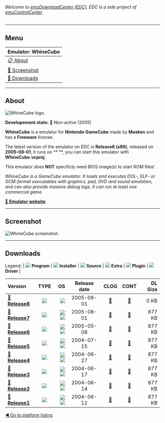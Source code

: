 ###### Welcome to [emuDownloadCenter (EDC)](https://github.com/PhoenixInteractiveNL/emuDownloadCenter/wiki/), EDC is a side project of [emuControlCenter](https://github.com/PhoenixInteractiveNL/emuControlCenter/wiki/)
***
## Menu
| **Emulator: WhineCube** |
|:---------|
| [:clipboard: About](#about) |
| [:sunrise: Screenshot](#screenshot) |
| [:floppy_disk: Downloads](#downloads) |
***
## About
![](https://github.com/PhoenixInteractiveNL/emuDownloadCenter/wiki/images_emulator/whinecube_logo_200.jpg "WhineCube logo.")

**Developement state:** :red_circle: Non-active (2005)

**WhineCube** is a emulator for **Nintendo GameCube** made by **Masken** and has a **Freeware** license.

The latest version of the emulator on EDC is **Release8 (x86)**, released on **2005-08-01**, it runs on ** **, you can start this emulator with **WhineCube.vcproj**.

This emulator does **NOT** specificly need BIOS image(s) to start ROM files!

_WhineCube is a GameCube emulator. It loads and executes DOL-, ELF- or GCM-format executables with graphics, pad, DVD and sound emulation, and can also provide massive debug logs. It can run at least one commercial game._

[:link: **Emulator website**](http://whinecube.emulation64.com/)
***
## Screenshot
![](https://raw.githubusercontent.com/PhoenixInteractiveNL/emuDownloadCenter/master/hooks/whinecube/emulator_screen_01.jpg "WhineCube screenshot.")
***
## Downloads
Legend:
| ![](https://raw.githubusercontent.com/wiki/PhoenixInteractiveNL/emuDownloadCenter/images_misc/icon_program_24.png) **Program** | 
![](https://raw.githubusercontent.com/wiki/PhoenixInteractiveNL/emuDownloadCenter/images_misc/icon_installer_24.png) **Installer** | 
![](https://raw.githubusercontent.com/wiki/PhoenixInteractiveNL/emuDownloadCenter/images_misc/icon_source_code_24.png) **Source** | 
![](https://raw.githubusercontent.com/wiki/PhoenixInteractiveNL/emuDownloadCenter/images_misc/icon_extra_24.png) **Extra** | 
![](https://raw.githubusercontent.com/wiki/PhoenixInteractiveNL/emuDownloadCenter/images_misc/icon_plugin_24.png) **Plugin** | 
![](https://raw.githubusercontent.com/wiki/PhoenixInteractiveNL/emuDownloadCenter/images_misc/icon_driver_24.png) **Driver** | 
 
| Version | TYPE | OS | Release date | CLOG | CONT | DL Size |
|:--------|:----:|---:|:------------:|:----:|:----:|--------:|
| [:floppy_disk: **Release8**](https://github.com/PhoenixInteractiveNL/edc-repo0004/raw/master/whinecube/Release8.7z) | ![](https://raw.githubusercontent.com/wiki/PhoenixInteractiveNL/emuDownloadCenter/images_misc/icon_source_code_24.png) | ![](https://raw.githubusercontent.com/wiki/PhoenixInteractiveNL/emuDownloadCenter/images_misc/icon_32-bit_24.png) | 2005-08-01 | [:page_facing_up:](https://github.com/PhoenixInteractiveNL/edc-repo0004/blob/master/whinecube/Release8_changelog.txt) | [:mag_right:](https://github.com/PhoenixInteractiveNL/edc-repo0004/blob/master/whinecube/Release8_contents.txt) | 0 KB |
| [:floppy_disk: **Release7**](https://github.com/PhoenixInteractiveNL/edc-repo0004/raw/master/whinecube/Release7.7z) | ![](https://raw.githubusercontent.com/wiki/PhoenixInteractiveNL/emuDownloadCenter/images_misc/icon_program_24.png) | ![](https://raw.githubusercontent.com/wiki/PhoenixInteractiveNL/emuDownloadCenter/images_misc/logo_windows_24.png)![](https://raw.githubusercontent.com/wiki/PhoenixInteractiveNL/emuDownloadCenter/images_misc/icon_32-bit_24.png) | 2005-08-01 | [:page_facing_up:](https://github.com/PhoenixInteractiveNL/edc-repo0004/blob/master/whinecube/Release7_changelog.txt) | [:mag_right:](https://github.com/PhoenixInteractiveNL/edc-repo0004/blob/master/whinecube/Release7_contents.txt) | 877 KB |
| [:floppy_disk: **Release6**](https://github.com/PhoenixInteractiveNL/edc-repo0004/raw/master/whinecube/Release6.7z) | ![](https://raw.githubusercontent.com/wiki/PhoenixInteractiveNL/emuDownloadCenter/images_misc/icon_program_24.png) | ![](https://raw.githubusercontent.com/wiki/PhoenixInteractiveNL/emuDownloadCenter/images_misc/logo_windows_24.png)![](https://raw.githubusercontent.com/wiki/PhoenixInteractiveNL/emuDownloadCenter/images_misc/icon_32-bit_24.png) | 2005-05-08 | [:page_facing_up:](https://github.com/PhoenixInteractiveNL/edc-repo0004/blob/master/whinecube/Release6_changelog.txt) | [:mag_right:](https://github.com/PhoenixInteractiveNL/edc-repo0004/blob/master/whinecube/Release6_contents.txt) | 877 KB |
| [:floppy_disk: **Release5**](https://github.com/PhoenixInteractiveNL/edc-repo0004/raw/master/whinecube/Release5.7z) | ![](https://raw.githubusercontent.com/wiki/PhoenixInteractiveNL/emuDownloadCenter/images_misc/icon_program_24.png) | ![](https://raw.githubusercontent.com/wiki/PhoenixInteractiveNL/emuDownloadCenter/images_misc/logo_windows_24.png)![](https://raw.githubusercontent.com/wiki/PhoenixInteractiveNL/emuDownloadCenter/images_misc/icon_32-bit_24.png) | 2004-07-15 | [:page_facing_up:](https://github.com/PhoenixInteractiveNL/edc-repo0004/blob/master/whinecube/Release5_changelog.txt) | [:mag_right:](https://github.com/PhoenixInteractiveNL/edc-repo0004/blob/master/whinecube/Release5_contents.txt) | 877 KB |
| [:floppy_disk: **Release4**](https://github.com/PhoenixInteractiveNL/edc-repo0004/raw/master/whinecube/Release4.7z) | ![](https://raw.githubusercontent.com/wiki/PhoenixInteractiveNL/emuDownloadCenter/images_misc/icon_program_24.png) | ![](https://raw.githubusercontent.com/wiki/PhoenixInteractiveNL/emuDownloadCenter/images_misc/logo_windows_24.png)![](https://raw.githubusercontent.com/wiki/PhoenixInteractiveNL/emuDownloadCenter/images_misc/icon_32-bit_24.png) | 2004-06-27 | [:page_facing_up:](https://github.com/PhoenixInteractiveNL/edc-repo0004/blob/master/whinecube/Release4_changelog.txt) | [:mag_right:](https://github.com/PhoenixInteractiveNL/edc-repo0004/blob/master/whinecube/Release4_contents.txt) | 877 KB |
| [:floppy_disk: **Release3**](https://github.com/PhoenixInteractiveNL/edc-repo0004/raw/master/whinecube/Release3.7z) | ![](https://raw.githubusercontent.com/wiki/PhoenixInteractiveNL/emuDownloadCenter/images_misc/icon_program_24.png) | ![](https://raw.githubusercontent.com/wiki/PhoenixInteractiveNL/emuDownloadCenter/images_misc/logo_windows_24.png)![](https://raw.githubusercontent.com/wiki/PhoenixInteractiveNL/emuDownloadCenter/images_misc/icon_32-bit_24.png) | 2004-06-17 | [:page_facing_up:](https://github.com/PhoenixInteractiveNL/edc-repo0004/blob/master/whinecube/Release3_changelog.txt) | [:mag_right:](https://github.com/PhoenixInteractiveNL/edc-repo0004/blob/master/whinecube/Release3_contents.txt) | 877 KB |
| [:floppy_disk: **Release2**](https://github.com/PhoenixInteractiveNL/edc-repo0004/raw/master/whinecube/Release2.7z) | ![](https://raw.githubusercontent.com/wiki/PhoenixInteractiveNL/emuDownloadCenter/images_misc/icon_program_24.png) | ![](https://raw.githubusercontent.com/wiki/PhoenixInteractiveNL/emuDownloadCenter/images_misc/logo_windows_24.png)![](https://raw.githubusercontent.com/wiki/PhoenixInteractiveNL/emuDownloadCenter/images_misc/icon_32-bit_24.png) | 2004-06-14 | [:page_facing_up:](https://github.com/PhoenixInteractiveNL/edc-repo0004/blob/master/whinecube/Release2_changelog.txt) | [:mag_right:](https://github.com/PhoenixInteractiveNL/edc-repo0004/blob/master/whinecube/Release2_contents.txt) | 877 KB |
| [:floppy_disk: **Release1**](https://github.com/PhoenixInteractiveNL/edc-repo0004/raw/master/whinecube/Release1.7z) | ![](https://raw.githubusercontent.com/wiki/PhoenixInteractiveNL/emuDownloadCenter/images_misc/icon_program_24.png) | ![](https://raw.githubusercontent.com/wiki/PhoenixInteractiveNL/emuDownloadCenter/images_misc/logo_windows_24.png)![](https://raw.githubusercontent.com/wiki/PhoenixInteractiveNL/emuDownloadCenter/images_misc/icon_32-bit_24.png) | 2004-06-12 | [:page_facing_up:](https://github.com/PhoenixInteractiveNL/edc-repo0004/blob/master/whinecube/Release1_changelog.txt) | [:mag_right:](https://github.com/PhoenixInteractiveNL/edc-repo0004/blob/master/whinecube/Release1_contents.txt) | 877 KB |

[:arrow_backward: Go to platform listing](https://github.com/PhoenixInteractiveNL/emuDownloadCenter/wiki/EDC-Platform-List)
